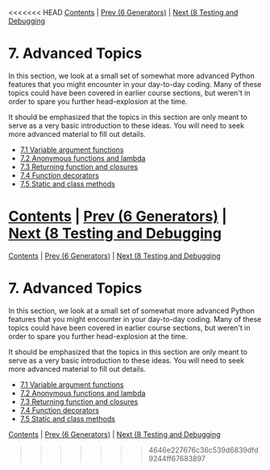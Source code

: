 <<<<<<< HEAD
[Contents](../Contents.md) \| [Prev (6 Generators)](../06_Generators/00_Overview.md) \| [Next (8 Testing and Debugging](../08_Testing_debugging/00_Overview.md)

# 7. Advanced Topics

In this section, we look at a small set of somewhat more advanced
Python features that you might encounter in your day-to-day coding.
Many of these topics could have been covered in earlier course
sections, but weren't in order to spare you further head-explosion at
the time.

It should be emphasized that the topics in this section are only meant
to serve as a very basic introduction to these ideas.  You will need
to seek more advanced material to fill out details.

* [7.1 Variable argument functions](01_Variable_arguments.md)
* [7.2 Anonymous functions and lambda](02_Anonymous_function.md)
* [7.3 Returning function and closures](03_Returning_functions.md)
* [7.4 Function decorators](04_Function_decorators.md)
* [7.5 Static and class methods](05_Decorated_methods.md)

[Contents](../Contents.md) \| [Prev (6 Generators)](../06_Generators/00_Overview.md) \| [Next (8 Testing and Debugging](../08_Testing_debugging/00_Overview.md)
=======
[Contents](../Contents.md) \| [Prev (6 Generators)](../06_Generators/00_Overview.md) \| [Next (8 Testing and Debugging](../08_Testing_debugging/00_Overview.md)

# 7. Advanced Topics

In this section, we look at a small set of somewhat more advanced
Python features that you might encounter in your day-to-day coding.
Many of these topics could have been covered in earlier course
sections, but weren't in order to spare you further head-explosion at
the time.

It should be emphasized that the topics in this section are only meant
to serve as a very basic introduction to these ideas.  You will need
to seek more advanced material to fill out details.

* [7.1 Variable argument functions](01_Variable_arguments.md)
* [7.2 Anonymous functions and lambda](02_Anonymous_function.md)
* [7.3 Returning function and closures](03_Returning_functions.md)
* [7.4 Function decorators](04_Function_decorators.md)
* [7.5 Static and class methods](05_Decorated_methods.md)

[Contents](../Contents.md) \| [Prev (6 Generators)](../06_Generators/00_Overview.md) \| [Next (8 Testing and Debugging](../08_Testing_debugging/00_Overview.md)
>>>>>>> 4646e227676c36c539d6839dfd9244ff67683897
